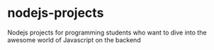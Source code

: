 # nodejs-projects
Nodejs projects for programming students who want to dive into the awesome world of Javascript on the backend
